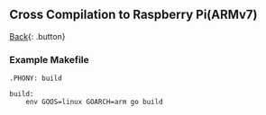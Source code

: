## Cross Compilation to Raspberry Pi(ARMv7)


[Back](../go.md){: .button}


### Example Makefile
```make
.PHONY: build

build:
	env GOOS=linux GOARCH=arm go build
```
